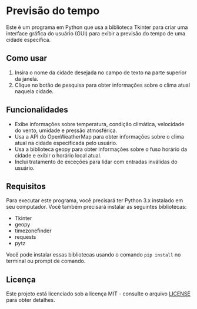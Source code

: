 # Previsão do tempo

Este é um programa em Python que usa a biblioteca Tkinter para criar uma interface gráfica do usuário (GUI) para exibir a previsão do tempo de uma cidade específica.

## Como usar

1. Insira o nome da cidade desejada no campo de texto na parte superior da janela.
2. Clique no botão de pesquisa para obter informações sobre o clima atual naquela cidade.

## Funcionalidades

- Exibe informações sobre temperatura, condição climática, velocidade do vento, umidade e pressão atmosférica.
- Usa a API do OpenWeatherMap para obter informações sobre o clima atual na cidade especificada pelo usuário.
- Usa a biblioteca geopy para obter informações sobre o fuso horário da cidade e exibir o horário local atual.
- Inclui tratamento de exceções para lidar com entradas inválidas do usuário.

## Requisitos

Para executar este programa, você precisará ter Python 3.x instalado em seu computador. Você também precisará instalar as seguintes bibliotecas:

- Tkinter
- geopy
- timezonefinder
- requests
- pytz

Você pode instalar essas bibliotecas usando o comando `pip install` no terminal ou prompt de comando.

## Licença

Este projeto está licenciado sob a licença MIT - consulte o arquivo [LICENSE](LICENSE) para obter detalhes.